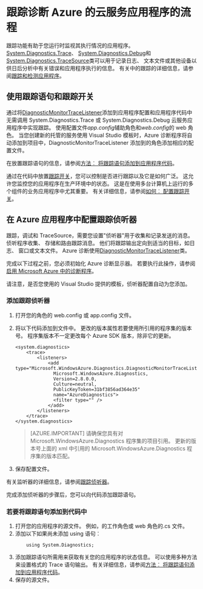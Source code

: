 <properties
    pageTitle="跟踪在云服务应用程序中使用 Azure 诊断程序流 |Microsoft Azure"
    description="将跟踪消息添加到 Azure 应用程序，以帮助调试，测量性能、 监控、 流量分析等。"
    services="cloud-services"
    documentationCenter=".net"
    authors="rboucher"
    manager="jwhit"
    editor=""/>

<tags
    ms.service="cloud-services"
    ms.workload="na"
    ms.tgt_pltfrm="na"
    ms.devlang="dotnet"
    ms.topic="article"
    ms.date="02/20/2016"
    ms.author="robb"/>



# <a name="trace-the-flow-of-a-cloud-services-application-with-azure-diagnostics"></a>跟踪诊断 Azure 的云服务应用程序的流程

跟踪功能有助于您运行时监视其执行情况的应用程序。 [System.Diagnostics.Trace](https://msdn.microsoft.com/library/system.diagnostics.trace.aspx)、 [System.Diagnostics.Debug](https://msdn.microsoft.com/library/system.diagnostics.debug.aspx)和[System.Diagnostics.TraceSource](https://msdn.microsoft.com/library/system.diagnostics.tracesource.aspx)类可以用于记录日志、 文本文件或其他设备以供日后分析中有关错误和应用程序执行的信息。 有关中的跟踪的详细信息，请参阅[跟踪和检测应用程序](https://msdn.microsoft.com/library/zs6s4h68.aspx)。


## <a name="use-trace-statements-and-trace-switches"></a>使用跟踪语句和跟踪开关

通过将[DiagnosticMonitorTraceListener](https://msdn.microsoft.com/library/azure/microsoft.windowsazure.diagnostics.diagnosticmonitortracelistener.aspx)添加到应用程序配置和应用程序代码中无需调用 System.Diagnostics.Trace 或 System.Diagnostics.Debug 云服务应用程序中实现跟踪。 使用配置文件*app.config*辅助角色和*web.config*的 web 角色。 当您创建新的托管的服务使用 Visual Studio 模板时，Azure 诊断程序将自动添加到项目中，DiagnosticMonitorTraceListener 添加到的角色添加相应的配置文件。

在放置跟踪语句的信息，请参阅[方法︰ 将跟踪语句添加到应用程序代码](https://msdn.microsoft.com/library/zd83saa2.aspx)。

通过在代码中放置[跟踪开关](https://msdn.microsoft.com/library/3at424ac.aspx)，您可以控制是否进行跟踪以及它是如何广泛。 这允许您监控您的应用程序在生产环境中的状态。 这是在使用多台计算机上运行的多个组件的业务应用程序中尤其重要。 有关详细信息，请参阅[如何︰ 配置跟踪开关](https://msdn.microsoft.com/library/t06xyy08.aspx)。

## <a name="configure-the-trace-listener-in-an-azure-application"></a>在 Azure 应用程序中配置跟踪侦听器

跟踪，调试和 TraceSource，需要您设置"侦听器"用于收集和记录发送的消息。 侦听程序收集、 存储和路由跟踪消息。 他们将跟踪输出定向到适当的目标，如日志、 窗口或文本文件。 Azure 诊断使用[DiagnosticMonitorTraceListener](https://msdn.microsoft.com/library/azure/microsoft.windowsazure.diagnostics.diagnosticmonitortracelistener.aspx)类。

完成以下过程之前，您必须初始化 Azure 诊断显示器。 若要执行此操作，请参阅[启用 Microsoft Azure 中的诊断程序](cloud-services-dotnet-diagnostics.md)。

请注意，是否您使用的 Visual Studio 提供的模板，侦听器配置自动为您添加。


### <a name="add-a-trace-listener"></a>添加跟踪侦听器

1. 打开您的角色的 web.config 或 app.config 文件。
2. 将以下代码添加到文件中。 更改的版本属性若要使用所引用的程序集的版本号。 程序集版本不一定更改每个 Azure SDK 版本，除非它的更新。

    ```
    <system.diagnostics>
        <trace>
            <listeners>
                <add type="Microsoft.WindowsAzure.Diagnostics.DiagnosticMonitorTraceListener,
                  Microsoft.WindowsAzure.Diagnostics,
                  Version=2.8.0.0,
                  Culture=neutral,
                  PublicKeyToken=31bf3856ad364e35"
                  name="AzureDiagnostics">
                  <filter type="" />
                </add>
            </listeners>
        </trace>
    </system.diagnostics>
    ```
    >[AZURE.IMPORTANT] 请确保您具有对 Microsoft.WindowsAzure.Diagnostics 程序集的项目引用。 更新的版本号上面的 xml 中引用的 Microsoft.WindowsAzure.Diagnostics 程序集的版本匹配。

3. 保存配置文件。

有关监听器的详细信息，请参阅[跟踪侦听器](https://msdn.microsoft.com/library/4y5y10s7.aspx)。

完成添加侦听器的步骤后，您可以向代码添加跟踪语句。


### <a name="to-add-trace-statement-to-your-code"></a>若要将跟踪语句添加到代码中

1. 打开您的应用程序的源文件。 例如，<RoleName>的工作角色或 web 角色的.cs 文件。
2. 添加以下如果尚未添加 using 语句︰
    ```
        using System.Diagnostics;
    ```
3. 添加跟踪语句所需用来获取有关您的应用程序的状态信息。 可以使用多种方法来设置格式的 Trace 语句输出。 有关详细信息，请参阅[方法︰ 将跟踪语句添加到应用程序代码](https://msdn.microsoft.com/library/zd83saa2.aspx)。
4. 保存的源文件。
